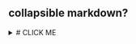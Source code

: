## collapsible markdown?

<details>
<summary># CLICK ME</summary>
<p>

#### yes, even hidden code blocks!

```python
print("hello world!")
